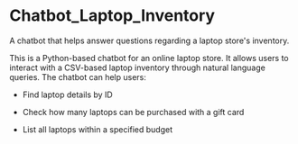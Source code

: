 # Chatbot_Laptop_Inventory
A chatbot that helps answer questions regarding a laptop store's inventory.


This is a Python-based chatbot for an online laptop store. It allows users to interact with a CSV-based laptop inventory through natural language queries. The chatbot can help users:

 - Find laptop details by ID

 - Check how many laptops can be purchased with a gift card

 - List all laptops within a specified budget

